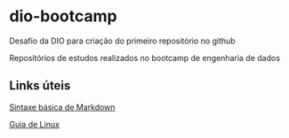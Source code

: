 # dio-bootcamp

Desafio da DIO para criação do primeiro repositório no github

Repositórios de estudos realizados no bootcamp de engenharia de dados

## Links úteis

[Sintaxe básica de Markdown](https://www.markdownguide.org/basic-syntax/)

[Guia de Linux](https://www.guiafoca.org/guiaonline/)
